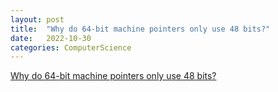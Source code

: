 ```yaml
---
layout: post
title:  "Why do 64-bit machine pointers only use 48 bits?"
date:   2022-10-30
categories: ComputerScience
---          
```

                 
[Why do 64-bit machine pointers only use 48 bits?](https://www.zhihu.com/question/28638698)         